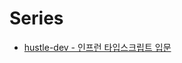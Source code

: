 # Series
- [hustle-dev - 인프런 타입스크립트 입문](https://velog.io/@hustle-dev/Typescript-%EC%86%8C%EA%B0%9C%EC%99%80-%EB%B0%B0%EA%B2%BD)
